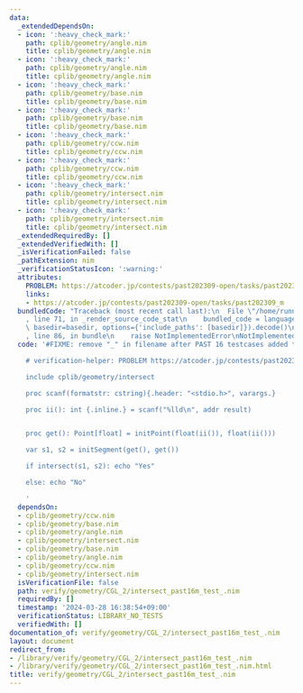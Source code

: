 ```yaml
---
data:
  _extendedDependsOn:
  - icon: ':heavy_check_mark:'
    path: cplib/geometry/angle.nim
    title: cplib/geometry/angle.nim
  - icon: ':heavy_check_mark:'
    path: cplib/geometry/angle.nim
    title: cplib/geometry/angle.nim
  - icon: ':heavy_check_mark:'
    path: cplib/geometry/base.nim
    title: cplib/geometry/base.nim
  - icon: ':heavy_check_mark:'
    path: cplib/geometry/base.nim
    title: cplib/geometry/base.nim
  - icon: ':heavy_check_mark:'
    path: cplib/geometry/ccw.nim
    title: cplib/geometry/ccw.nim
  - icon: ':heavy_check_mark:'
    path: cplib/geometry/ccw.nim
    title: cplib/geometry/ccw.nim
  - icon: ':heavy_check_mark:'
    path: cplib/geometry/intersect.nim
    title: cplib/geometry/intersect.nim
  - icon: ':heavy_check_mark:'
    path: cplib/geometry/intersect.nim
    title: cplib/geometry/intersect.nim
  _extendedRequiredBy: []
  _extendedVerifiedWith: []
  _isVerificationFailed: false
  _pathExtension: nim
  _verificationStatusIcon: ':warning:'
  attributes:
    PROBLEM: https://atcoder.jp/contests/past202309-open/tasks/past202309_m
    links:
    - https://atcoder.jp/contests/past202309-open/tasks/past202309_m
  bundledCode: "Traceback (most recent call last):\n  File \"/home/runner/.local/lib/python3.10/site-packages/onlinejudge_verify/documentation/build.py\"\
    , line 71, in _render_source_code_stat\n    bundled_code = language.bundle(stat.path,\
    \ basedir=basedir, options={'include_paths': [basedir]}).decode()\n  File \"/home/runner/.local/lib/python3.10/site-packages/onlinejudge_verify/languages/nim.py\"\
    , line 86, in bundle\n    raise NotImplementedError\nNotImplementedError\n"
  code: '#FIXME: remove "_" in filename after PAST 16 testcases added to AtCoder Dropbox

    # verification-helper: PROBLEM https://atcoder.jp/contests/past202309-open/tasks/past202309_m

    include cplib/geometry/intersect

    proc scanf(formatstr: cstring){.header: "<stdio.h>", varargs.}

    proc ii(): int {.inline.} = scanf("%lld\n", addr result)


    proc get(): Point[float] = initPoint(float(ii()), float(ii()))

    var s1, s2 = initSegment(get(), get())

    if intersect(s1, s2): echo "Yes"

    else: echo "No"

    '
  dependsOn:
  - cplib/geometry/ccw.nim
  - cplib/geometry/base.nim
  - cplib/geometry/angle.nim
  - cplib/geometry/intersect.nim
  - cplib/geometry/base.nim
  - cplib/geometry/angle.nim
  - cplib/geometry/ccw.nim
  - cplib/geometry/intersect.nim
  isVerificationFile: false
  path: verify/geometry/CGL_2/intersect_past16m_test_.nim
  requiredBy: []
  timestamp: '2024-03-28 16:38:54+09:00'
  verificationStatus: LIBRARY_NO_TESTS
  verifiedWith: []
documentation_of: verify/geometry/CGL_2/intersect_past16m_test_.nim
layout: document
redirect_from:
- /library/verify/geometry/CGL_2/intersect_past16m_test_.nim
- /library/verify/geometry/CGL_2/intersect_past16m_test_.nim.html
title: verify/geometry/CGL_2/intersect_past16m_test_.nim
---
```

